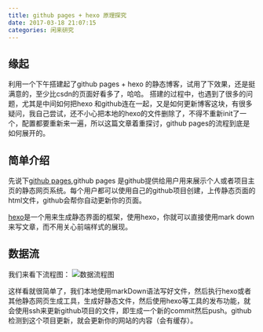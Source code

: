 ```yaml
---
title: github pages + hexo 原理探究
date: 2017-03-18 21:07:15
categories: 闲来研究
---
```


缘起
----
利用一个下午搭建起了github pages + hexo 的静态博客，试用了下效果，还是挺满意的，至少比csdn的页面好看多了，哈哈。
搭建的过程中，也遇到了很多的问题，尤其是中间如何把hexo 和github连在一起，又是如何更新博客这块，有很多疑问，我自己尝试，还不小心把本地的hexo的文件删除了，不得不重新init了一个，配置都要重新来一遍，所以这篇文章着重探讨，github pages的流程到底是如何展开的。

简单介绍
----

先说下[github pages](https://pages.github.com/),github pages 是github提供给用户用来展示个人或者项目主页的静态网页系统。每个用户都可以使用自己的github项目创建，上传静态页面的html文件，github会帮你自动更新你的页面。

[hexo](https://hexo.io/zh-cn/)是一个用来生成静态界面的框架，使用hexo，你就可以直接使用mark down 来写文章，而不用关心前端样式的展现。

数据流
----

我们来看下流程图：
![数据流程图](http://on0hv7n2x.bkt.clouddn.com/github%20pages%20%E6%95%B0%E6%8D%AE%E6%B5%81.png)

这样看就很简单了，我们本地使用markDown语法写好文件，然后执行hexo或者其他静态网页生成工具，生成好静态文件，然后使用hexo等工具的发布功能，就会使用ssh来更新github项目的文件，即生成一个新的commit然后push。github检测到这个项目更新，就会更新你的网站的内容（会有缓存）。
